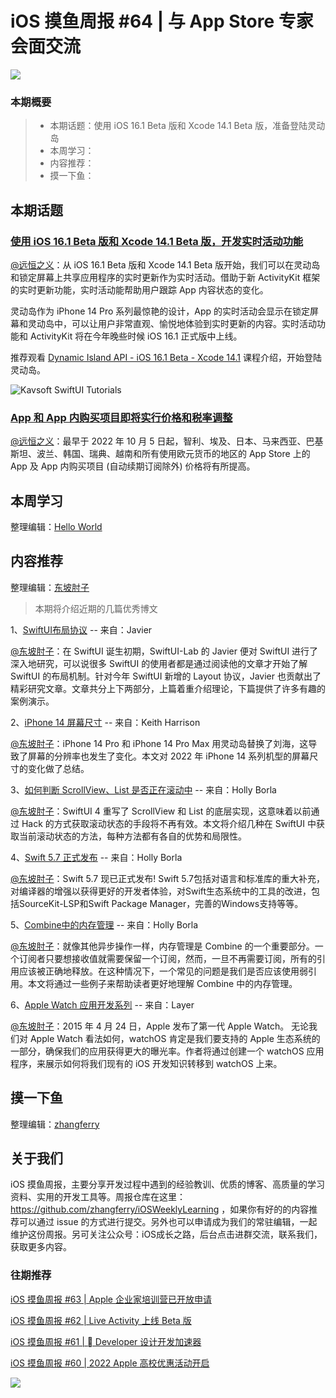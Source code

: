 # iOS 摸鱼周报 #64 | 与 App Store 专家会面交流

![](https://cdn.zhangferry.com/Images/moyu_weekly_cover.jpeg)

### 本期概要

> * 本期话题：使用 iOS 16.1 Beta 版和 Xcode 14.1 Beta 版，准备登陆灵动岛
> * 本周学习：
> * 内容推荐：
> * 摸一下鱼：

## 本期话题

### [使用 iOS 16.1 Beta 版和 Xcode 14.1 Beta 版，开发实时活动功能](https://developer.apple.com/cn/news/?id=ttuz9vwq "使用 iOS 16.1 Beta 版和 Xcode 14.1 Beta 版，开发实时活动功能")

[@远恒之义](https://github.com/eternaljust)：从 iOS 16.1 Beta 版和 Xcode 14.1 Beta 版开始，我们可以在灵动岛和锁定屏幕上共享应用程序的实时更新作为实时活动。借助于新 ActivityKit 框架的实时更新功能，实时活动能帮助用户跟踪 App 内容状态的变化。

灵动岛作为 iPhone 14 Pro 系列最惊艳的设计，App 的实时活动会显示在锁定屏幕和灵动岛中，可以让用户非常直观、愉悦地体验到实时更新的内容。实时活动功能和 ActivityKit 将在今年晚些时候 iOS 16.1 正式版中上线。

推荐观看 [Dynamic Island API - iOS 16.1 Beta - Xcode 14.1](https://www.youtube.com/watch?v=gEWvV-TmjqE&t=25s "Dynamic Island API - iOS 16.1 Beta - Xcode 14.1 - SwiftUI Tutorials") 课程介绍，开始登陆灵动岛。

![Kavsoft SwiftUI Tutorials](https://cdn.zhangferry.com/Images/dynamic-island-api.jpeg)

### [App 和 App 内购买项目即将实行价格和税率调整](https://developer.apple.com/cn/news/?id=e1b1hcmv "App 和 App 内购买项目即将实行价格和税率调整")

[@远恒之义](https://github.com/eternaljust)：最早于 2022 年 10 月 5 日起，智利、埃及、日本、马来西亚、巴基斯坦、波兰、韩国、瑞典、越南和所有使用欧元货币的地区的 App Store 上的 App 及 App 内购买项目 (自动续期订阅除外) 价格将有所提高。

## 本周学习

整理编辑：[Hello World](https://juejin.cn/user/2999123453164605/posts)


## 内容推荐

整理编辑：[东坡肘子](https://www.fatbobman.com)

> 本期将介绍近期的几篇优秀博文

1、[SwiftUI布局协议](https://swiftui-lab.com/layout-protocol-part-1/ "SwiftUI布局协议") -- 来自：Javier

[@东坡肘子](https://www.fatbobman.com/)：在 SwiftUI 诞生初期，SwiftUI-Lab 的 Javier 便对 SwiftUI 进行了深入地研究，可以说很多 SwiftUI 的使用者都是通过阅读他的文章才开始了解 SwiftUI 的布局机制。针对今年 SwiftUI 新增的 Layout 协议，Javier 也贡献出了精彩研究文章。文章共分上下两部分，上篇着重介绍理论，下篇提供了许多有趣的案例演示。

2、[iPhone 14 屏幕尺寸](https://useyourloaf.com/blog/iphone-14-screen-sizes/ "iPhone 14 屏幕尺寸") -- 来自：Keith Harrison

[@东坡肘子](https://www.fatbobman.com/)：iPhone 14 Pro 和 iPhone 14 Pro Max 用灵动岛替换了刘海，这导致了屏幕的分辨率也发生了变化。本文对 2022 年 iPhone 14 系列机型的屏幕尺寸的变化做了总结。

3、[如何判断 ScrollView、List 是否正在滚动中](https://www.fatbobman.com/posts/how_to_judge_ScrollView_is_scrolling/ "如何判断 ScrollView、List 是否正在滚动中") -- 来自：Holly Borla

[@东坡肘子](https://www.fatbobman.com/)：SwiftUI 4 重写了 ScrollView 和 List 的底层实现，这意味着以前通过 Hack 的方式获取滚动状态的手段将不再有效。本文将介绍几种在 SwiftUI 中获取当前滚动状态的方法，每种方法都有各自的优势和局限性。

4、[Swift 5.7 正式发布](https://www.swift.org/blog/swift-5.7-released/ "Swift 5.7 正式发布") -- 来自：Holly Borla

[@东坡肘子](https://www.fatbobman.com/)：Swift 5.7 现已正式发布! Swift 5.7包括对语言和标准库的重大补充，对编译器的增强以获得更好的开发者体验，对Swift生态系统中的工具的改进，包括SourceKit-LSP和Swift Package Manager，完善的Windows支持等等。

5、[Combine中的内存管理](https://tanaschita.com/20220912-memory-management-in-combine/ "Combine中的内存管理") -- 来自：Holly Borla

[@东坡肘子](https://www.fatbobman.com/)：就像其他异步操作一样，内存管理是 Combine 的一个重要部分。一个订阅者只要想接收值就需要保留一个订阅，然而，一旦不再需要订阅，所有的引用应该被正确地释放。在这种情况下，一个常见的问题是我们是否应该使用弱引用。本文将通过一些例子来帮助读者更好地理解 Combine 中的内存管理。

6、[Apple Watch 应用开发系列](https://juejin.cn/post/7136115417323405325 "Apple Watch 应用开发系列") -- 来自：Layer

[@东坡肘子](https://www.fatbobman.com/)：2015 年 4 月 24 日，Apple 发布了第一代 Apple Watch。 无论我们对 Apple Watch 看法如何，watchOS 肯定是我们要支持的 Apple 生态系统的一部分，确保我们的应用获得更大的曝光率。作者将通过创建一个 watchOS 应用程序，来展示如何将我们现有的 iOS 开发知识转移到 watchOS 上来。

## 摸一下鱼

整理编辑：[zhangferry](https://zhangferry.com)




## 关于我们

iOS 摸鱼周报，主要分享开发过程中遇到的经验教训、优质的博客、高质量的学习资料、实用的开发工具等。周报仓库在这里：https://github.com/zhangferry/iOSWeeklyLearning ，如果你有好的的内容推荐可以通过 issue 的方式进行提交。另外也可以申请成为我们的常驻编辑，一起维护这份周报。另可关注公众号：iOS成长之路，后台点击进群交流，联系我们，获取更多内容。

### 往期推荐

[iOS 摸鱼周报 #63 | Apple 企业家培训营已开放申请](https://mp.weixin.qq.com/s/nAMshUG4AjWLAAHOFPVqXg)

[iOS 摸鱼周报 #62 |  Live Activity 上线 Beta 版 ](https://mp.weixin.qq.com/s/HySX4Yaf3Zxy8Wn-LyUO0A)

[iOS 摸鱼周报 #61 |  Developer 设计开发加速器](https://mp.weixin.qq.com/s/WfwqRhC-9-isUanv8ZnvMQ)

[iOS 摸鱼周报 #60 | 2022 Apple 高校优惠活动开启](https://mp.weixin.qq.com/s/5chb-a9u7VMdLis1FG6B6Q)

![](https://cdn.zhangferry.com/Images/WechatIMG384.jpeg)
